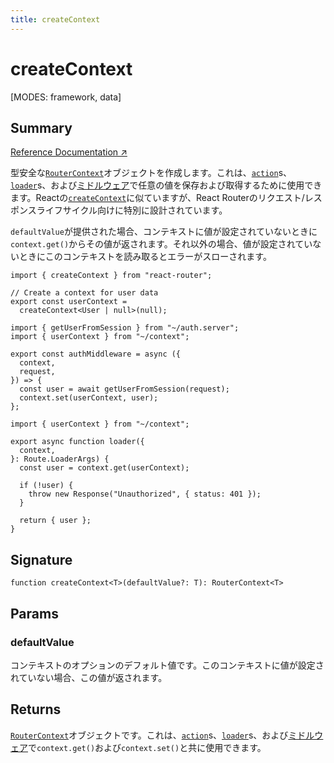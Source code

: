 ```yaml
---
title: createContext
---
```


# createContext

<!--
⚠️ ⚠️ IMPORTANT ⚠️ ⚠️ 

Thank you for helping improve our documentation!

This file is auto-generated from the JSDoc comments in the source
code, so please edit the JSDoc comments in the file below and this
file will be re-generated once those changes are merged.

https://github.com/remix-run/react-router/blob/main/packages/react-router/lib/router/utils.ts
-->

[MODES: framework, data]

## Summary

[Reference Documentation ↗](https://api.reactrouter.com/v7/functions/react_router.createContext.html)

型安全な[`RouterContext`](https://api.reactrouter.com/v7/interfaces/react_router.RouterContext.html)オブジェクトを作成します。これは、[`action`](../../start/framework/route-module#action)s、[`loader`](../../start/framework/route-module#loader)s、および[ミドルウェア](../../how-to/middleware)で任意の値を保存および取得するために使用できます。Reactの[`createContext`](https://react.dev/reference/react/createContext)に似ていますが、React Routerのリクエスト/レスポンスライフサイクル向けに特別に設計されています。

`defaultValue`が提供された場合、コンテキストに値が設定されていないときに`context.get()`からその値が返されます。それ以外の場合、値が設定されていないときにこのコンテキストを読み取るとエラーがスローされます。

```tsx filename=app/context.ts
import { createContext } from "react-router";

// Create a context for user data
export const userContext =
  createContext<User | null>(null);
```

```tsx filename=app/middleware/auth.ts
import { getUserFromSession } from "~/auth.server";
import { userContext } from "~/context";

export const authMiddleware = async ({
  context,
  request,
}) => {
  const user = await getUserFromSession(request);
  context.set(userContext, user);
};
```

```tsx filename=app/routes/profile.tsx
import { userContext } from "~/context";

export async function loader({
  context,
}: Route.LoaderArgs) {
  const user = context.get(userContext);

  if (!user) {
    throw new Response("Unauthorized", { status: 401 });
  }

  return { user };
}
```

## Signature

```tsx
function createContext<T>(defaultValue?: T): RouterContext<T>
```

## Params

### defaultValue

コンテキストのオプションのデフォルト値です。このコンテキストに値が設定されていない場合、この値が返されます。

## Returns

[`RouterContext`](https://api.reactrouter.com/v7/interfaces/react_router.RouterContext.html)オブジェクトです。これは、[`action`](../../start/framework/route-module#action)s、[`loader`](../../start/framework/route-module#loader)s、および[ミドルウェア](../../how-to/middleware)で`context.get()`および`context.set()`と共に使用できます。